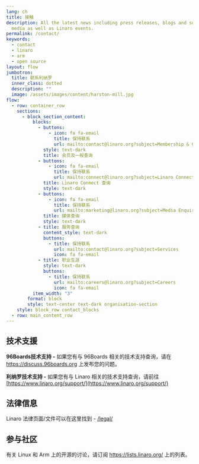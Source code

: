 ```yaml
---
lang: ch
title: 接触
description: All the latest news including press releases, blogs and social
  media as well as Linaro events.
permalink: /contact/
keywords:
  - contact
  - linaro
  - arm
  - open source
layout: flow
jumbotron:
  title: 联系利纳罗
  inner_class: dotted
  description: ""
  image: /assets/images/content/harston-mill.jpg
flow:
  - row: container_row
    sections:
      - block_section_content:
          blocks:
            - buttons:
                - icon: fa fa-email
                  title: 保持联系
                  url: mailto:contact@linaro.org?subject=Membership & General Enquiries
              style: text-dark
              title: 会员及一般查询
            - buttons:
                - icon: fa fa-email
                  title: 保持联系
                  url: mailto:connect@linaro.org?subject=Linaro Connect Enquiries
              title: Linaro Connect 查询
              style: text-dark
            - buttons:
                - icon: fa fa-email
                  title: 保持联系
                  url: mailto:marketing@linaro.org?subject=Media Enquiries
              title: 媒体查询
              style: text-dark
            - title: 服务查询
              content_style: text-dark
              buttons:
                - title: 保持联系
                  url: mailto:contact@linaro.org?subject=Services
                  icon: fa fa-email
            - title: 职业生涯
              style: text-dark
              buttons:
                - title: 保持联系
                  url: mailto:careers@linaro.org?subject=Careers
                  icon: fa fa-email
          item_width: "3"
        format: block
        style: text-center text-dark organisation-section
    style: block_row contact_blocks
  - row: main_content_row
---
```

## 技术支援

**96Boards技术支持 -** 如果您有与 96Boards 相关的技术支持查询，请在 <https://discuss.96boards.org> 上发布您的问题。

**利纳罗技术支持 -** 如果您有与 Linaro 相关的技术支持查询，请前往 [https://www.linaro.org/support/](https://www.linaro.org/support/)

## 法律信息

Linaro 法律页面/文件可以在这里找到 - [/legal/](/legal/)

## 参与社区

有关 Linux 和 Arm 上的开源的讨论，请订阅 <https://lists.linaro.org/> 上的列表。